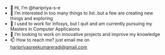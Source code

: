 - 👋 Hi, I’m @haripriya-s-e
- 👀 I’m interested in too many things to list..but a few are creating new things and exploring
- 🌱 I used to work for Infosys, but I quit and am currently pursuing my Masters in Computer Applicaions
- 💞️ I’m looking to work on innovative projects and improve my knowledge
- 📫 How to reach me? just email me on haripriyasreekumareradi@gmail.com

<!---
haripriya-s-e/haripriya-s-e is a ✨ special ✨ repository because its `README.md` (this file) appears on your GitHub profile.
You can click the Preview link to take a look at your changes.
--->
